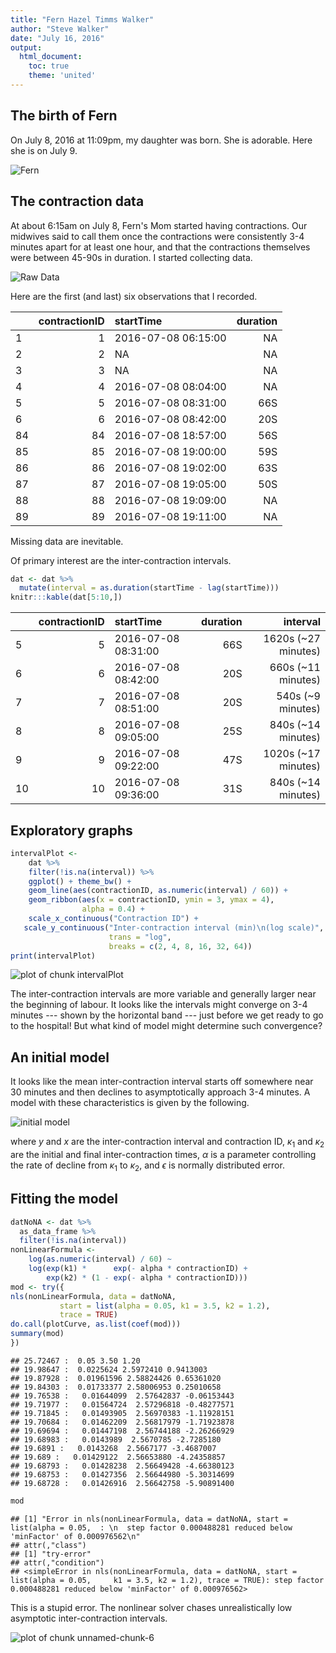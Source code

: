 ```yaml
---
title: "Fern Hazel Timms Walker"
author: "Steve Walker"
date: "July 16, 2016"
output: 
  html_document:
    toc: true
    theme: 'united'
---
```


## The birth of Fern

On July 8, 2016 at 11:09pm, my daughter was born.  She is adorable.
Here she is on July 9.

![Fern](FernWalker.png)

## The contraction data

At about 6:15am on July 8, Fern's Mom started having contractions.
Our midwives said to call them once the contractions were consistently
3-4 minutes apart for at least one hour, and that the contractions
themselves were between 45-90s in duration.  I started collecting
data.

![Raw Data](rawData.png)

Here are the first (and last) six observations that I recorded.


|   | contractionID|startTime           | duration|
|:--|-------------:|:-------------------|--------:|
|1  |             1|2016-07-08 06:15:00 |       NA|
|2  |             2|NA                  |       NA|
|3  |             3|NA                  |       NA|
|4  |             4|2016-07-08 08:04:00 |       NA|
|5  |             5|2016-07-08 08:31:00 |      66S|
|6  |             6|2016-07-08 08:42:00 |      20S|
|84 |            84|2016-07-08 18:57:00 |      56S|
|85 |            85|2016-07-08 19:00:00 |      59S|
|86 |            86|2016-07-08 19:02:00 |      63S|
|87 |            87|2016-07-08 19:05:00 |      50S|
|88 |            88|2016-07-08 19:09:00 |       NA|
|89 |            89|2016-07-08 19:11:00 |       NA|

Missing data are inevitable.

Of primary interest are the inter-contraction intervals.

```r
dat <- dat %>%
  mutate(interval = as.duration(startTime - lag(startTime)))
knitr:::kable(dat[5:10,])
```



|   | contractionID|startTime           | duration|            interval|
|:--|-------------:|:-------------------|--------:|-------------------:|
|5  |             5|2016-07-08 08:31:00 |      66S| 1620s (~27 minutes)|
|6  |             6|2016-07-08 08:42:00 |      20S|  660s (~11 minutes)|
|7  |             7|2016-07-08 08:51:00 |      20S|   540s (~9 minutes)|
|8  |             8|2016-07-08 09:05:00 |      25S|  840s (~14 minutes)|
|9  |             9|2016-07-08 09:22:00 |      47S| 1020s (~17 minutes)|
|10 |            10|2016-07-08 09:36:00 |      31S|  840s (~14 minutes)|

## Exploratory graphs


```r
intervalPlot <-
    dat %>%
    filter(!is.na(interval)) %>%
    ggplot() + theme_bw() + 
    geom_line(aes(contractionID, as.numeric(interval) / 60)) +
    geom_ribbon(aes(x = contractionID, ymin = 3, ymax = 4),
                alpha = 0.4) +
    scale_x_continuous("Contraction ID") +
   scale_y_continuous("Inter-contraction interval (min)\n(log scale)",
                      trans = "log", 
                      breaks = c(2, 4, 8, 16, 32, 64))
print(intervalPlot)
```

![plot of chunk intervalPlot](figure/intervalPlot-1.png)

The inter-contraction intervals are more variable and generally larger
near the beginning of labour.  It looks like the intervals might
converge on 3-4 minutes --- shown by the horizontal band --- just
before we get ready to go to the hospital!  But what kind of model
might determine such convergence?

## An initial model

It looks like the mean inter-contraction interval starts off somewhere
near 30 minutes and then declines to asymptotically approach 3-4
minutes.  A model with these characteristics is given by the
following.


![initial model](initialModel.png)

where $y$ and $x$ are the inter-contraction interval and contraction
ID, $\kappa_1$ and $\kappa_2$ are the initial and final
inter-contraction times, $\alpha$ is a parameter controlling the rate
of decline from $\kappa_1$ to $\kappa_2$, and $\epsilon$ is normally
distributed error.

## Fitting the model


```r
datNoNA <- dat %>%
  as_data_frame %>%
  filter(!is.na(interval))
nonLinearFormula <- 
    log(as.numeric(interval) / 60) ~
    log(exp(k1) *      exp(- alpha * contractionID) + 
        exp(k2) * (1 - exp(- alpha * contractionID)))
mod <- try({
nls(nonLinearFormula, data = datNoNA, 
           start = list(alpha = 0.05, k1 = 3.5, k2 = 1.2),
           trace = TRUE)
do.call(plotCurve, as.list(coef(mod)))
summary(mod)
})
```

```
## 25.72467 :  0.05 3.50 1.20
## 19.98647 :  0.0225624 2.5972410 0.9413003
## 19.87928 :  0.01961596 2.58824426 0.65361020
## 19.84303 :  0.01733377 2.58006953 0.25010658
## 19.76538 :   0.01644099  2.57642837 -0.06153443
## 19.71977 :   0.01564724  2.57296818 -0.48277571
## 19.71845 :   0.01493905  2.56970383 -1.11928151
## 19.70684 :   0.01462209  2.56817979 -1.71923878
## 19.69694 :   0.01447198  2.56744188 -2.26266929
## 19.68983 :   0.0143989  2.5670785 -2.7285180
## 19.6891 :   0.0143268  2.5667177 -3.4687007
## 19.689 :   0.01429122  2.56653880 -4.24358857
## 19.68793 :   0.01428238  2.56649428 -4.66380123
## 19.68753 :   0.01427356  2.56644980 -5.30314699
## 19.68728 :   0.01426916  2.56642758 -5.90891400
```

```r
mod
```

```
## [1] "Error in nls(nonLinearFormula, data = datNoNA, start = list(alpha = 0.05,  : \n  step factor 0.000488281 reduced below 'minFactor' of 0.000976562\n"
## attr(,"class")
## [1] "try-error"
## attr(,"condition")
## <simpleError in nls(nonLinearFormula, data = datNoNA, start = list(alpha = 0.05,     k1 = 3.5, k2 = 1.2), trace = TRUE): step factor 0.000488281 reduced below 'minFactor' of 0.000976562>
```

This is a stupid error.  The nonlinear solver chases unrealistically low asymptotic inter-contraction intervals.



![plot of chunk unnamed-chunk-6](figure/unnamed-chunk-6-1.png)
